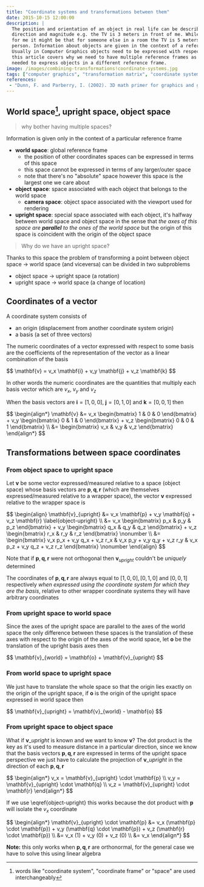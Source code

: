 ```yaml
---
title: "Coordinate systems and transformations between them"
date: 2015-10-15 12:00:00
description: |
  The position and orientation of an object in real life can be described with
  direction and magnitude e.g. the TV is 3 meters in front of me. While that description is good
  for me it might be that for someone else in a room the TV is 5 meters to the right of that
  person. Information about objects are given in the context of a reference frame.
  Usually in Computer Graphics objects need to be expressed with respect to the camera frame,
  this article covers why we need to have multiple reference frames as well as the math
  needed to express objects in a different reference frame.
image: /images/combining-transformations!coordinate-systems.jpg
tags: ["computer graphics", "transformation matrix", "coordinate systems", "object space", "upright space", "world space"]
references:
 - "Dunn, F. and Parberry, I. (2002). 3D math primer for graphics and game development. Plano, Tex.: Wordware Pub."
---
```


## World space[^space], upright space, object space

> why bother having multiple spaces?

Information is given only in the context of a particular reference frame

- **world space**: global reference frame
  - the position of other coordinates spaces can be expressed in terms of this space
  - this space cannot be expressed in terms of any larger/outer space
  - note that there's no "absolute" space however this space is the largest one we care about
- **object space**: space associated with each object that belongs to the world space
  - **camera space**: object space associated with the viewport used for rendering
- **upright space**: special space associated with each object, it's halfway between world space and object space in the sense that *the axes of this space are **parallel** to the ones of the world space* but the origin of this space is coincident with the origin of the object space

> Why do we have an upright space?

 Thanks to this space the problem of transforming a point between object space -> world space (and viceversa) can be divided in two subproblems

- object space -> upright space (a rotation)
- upright space -> world space (a change of location)

## Coordinates of a vector

A coordinate system consists of

- an origin (displacement from another coordinate system origin)
- a basis (a set of three vectors)

The numeric coordinates of a vector expressed with respect to some basis are the coefficients of the representation of the vector as a linear combination of the basis

<div>$$
\mathbf{v} = v_x \mathbf{i} + v_y \mathbf{j} + v_z \mathbf{k}
$$</div>

In other words the numeric coordinates are the quantities that multiply each basis vector which are $v_x$, $v_y$ and $v_z$

When the basis vectors are $\mathbf{i} = [1, 0, 0]$, $\mathbf{j} = [0, 1, 0]$ and $\mathbf{k} = [0, 0, 1]$ then

<div>$$
\begin{align*}
\mathbf{v} &= v_x \begin{bmatrix} 1 & 0 & 0 \end{bmatrix} + v_y \begin{bmatrix} 0 & 1 & 0 \end{bmatrix} + v_z \begin{bmatrix} 0 & 0 & 1 \end{bmatrix} \\
&= \begin{bmatrix} v_x & v_y & v_z \end{bmatrix}
\end{align*}
$$</div>

## Transformations between space coordinates

### From object space to upright space

Let $\mathbf{v}$ be some vector expressed/measured relative to a space (object space) whose basis vectors are $\mathbf{p}, \mathbf{q}, \mathbf{r}$ (which are themselves expressed/measured relative to a wrapper space), the vector $\mathbf{v}$ expressed relative to the wrapper space is

<div>$$
\begin{align}
\mathbf{v}_{upright} &= v_x \mathbf{p} + v_y \mathbf{q} + v_z \mathbf{r} \label{object-upright} \\
&= v_x \begin{bmatrix} p_x & p_y & p_z \end{bmatrix} + v_y \begin{bmatrix} q_x & q_y & q_z \end{bmatrix} + v_z \begin{bmatrix} r_x & r_y & r_z \end{bmatrix} \nonumber \\
&= \begin{bmatrix}
v_x p_x + v_y q_x + v_z r_x &
v_x p_y + v_y q_y + v_z r_y &
v_x p_z + v_y q_z + v_z r_z
\end{bmatrix}  \nonumber
\end{align}
$$</div>

Note that if $\mathbf{p}, \mathbf{q}, \mathbf{r}$ were not orthogonal then $\mathbf{v}_{upright}$ couldn't be *uniquely* determined

The coordinates of $\mathbf{p}, \mathbf{q}, \mathbf{r}$ are always equal to $[1, 0, 0], [0, 1, 0]$ and $[0, 0, 1]$ respectively *when expressed using the coordinate system for which they are the basis*, relative to other wrapper coordinate systems they will have arbitrary coordinates

### From upright space to world space

Since the axes of the upright space are parallel to the axes of the world space the only difference between these spaces is the translation of these axes with respect to the origin of the axes of the world space, let $\mathbf{o}$ be the translation of the upright basis axes then

<div>$$
\mathbf{v}_{world} = \mathbf{o} + \mathbf{v}_{upright}
$$</div>

### From world space to upright space

We just have to translate the whole space so that the origin lies exactly on the origin of the upright space, if $\mathbf{o}$ is the origin of the upright space expressed in world space then

<div>$$
\mathbf{v}_{upright} = \mathbf{v}_{world} - \mathbf{o}
$$</div>

### From upright space to object space

What if $\mathbf{v}\_{upright}$ is known and we want to know $\mathbf{v}$? The dot product is the key as it's used to measure distance in a particular direction, since we know that the basis vectors $\mathbf{p}, \mathbf{q}, \mathbf{r}$ are expressed in terms of the upright space perspective we just have to calculate the projection of $\mathbf{v}\_{upright}$ in the direction of each $\mathbf{p}, \mathbf{q}, \mathbf{r}$

<div>$$
\begin{align*}
v_x = \mathbf{v}_{upright} \cdot \mathbf{p} \\
v_y = \mathbf{v}_{upright} \cdot \mathbf{q} \\
v_z = \mathbf{v}_{upright} \cdot \mathbf{r}
\end{align*}
$$</div>

If we use \eqref{object-upright} this works because the dot product with $\mathbf{p}$ will isolate the $v_x$ coordinate

<div>$$
\begin{align*}
\mathbf{v}_{upright} \cdot \mathbf{p} &= v_x (\mathbf{p} \cdot \mathbf{p}) + v_y (\mathbf{q} \cdot \mathbf{p}) + v_z (\mathbf{r} \cdot \mathbf{p}) \\
&= v_x (1) + v_y (0) + v_z (0) \\
&= v_x
\end{align*}
$$</div>

**Note:** this only works when $\mathbf{p}, \mathbf{q}, \mathbf{r}$ are orthonormal, for the general case we have to solve this using linear algebra

[^space]: words like "coordinate system", "coordinate frame" or "space" are used interchangeably

